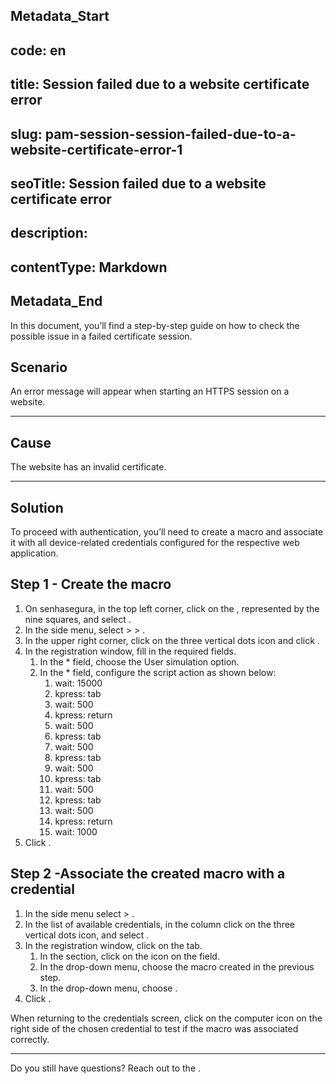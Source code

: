 ## Metadata_Start 
## code: en
## title: Session failed due to a website certificate error 
## slug: pam-session-session-failed-due-to-a-website-certificate-error-1 
## seoTitle: Session failed due to a website certificate error 
## description:  
## contentType: Markdown 
## Metadata_End
In this document, you’ll find a step-by-step guide on how to check the possible issue in a failed certificate session.

## Scenario

An error message will appear when starting an HTTPS session on a website.

---
## Cause

The website has an invalid certificate.

---
## Solution
To proceed with authentication, you’ll need to create a macro and associate it with all device-related credentials configured for the respective web application.

## Step 1 - Create the macro

1. On senhasegura, in the top left corner, click on the , represented by the nine squares, and select .
2. In the side menu, select  >  > .
3. In the upper right corner, click on  the three vertical dots icon and click .
4. In the  registration window, fill in the required fields.
    1. In the * field, choose the User simulation option.
    2. In the * field, configure the script action as shown below:
        1. wait: 15000
        2. kpress: tab
        3. wait: 500
        4. kpress: return
        5. wait: 500
        6. kpress: tab
        7. wait: 500
        8. kpress: tab
        9. wait: 500
        10. kpress: tab
        11. wait: 500
        12. kpress: tab
        13. wait: 500
        14. kpress: return
        15. wait: 1000
5. Click .

## Step 2 -Associate the created macro with a credential

1. In the side menu select  > .
2. In the list of available credentials, in the  column click on the three vertical dots icon, and select .
3. In the  registration window, click on the  tab.
    1. In the  section, click on the  icon on the  field.
    2. In the  drop-down menu, choose the macro created in the previous step.
    3. In the  drop-down menu, choose .
4. Click .

When returning to the credentials screen, click on the computer icon on the right side of the chosen credential to test if the macro was associated correctly.

---
Do you still have questions? Reach out to the .